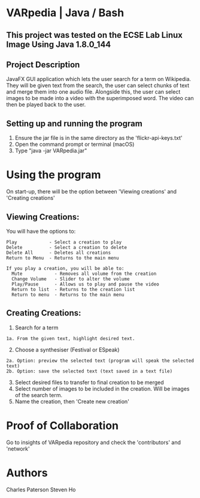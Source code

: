 # VARpedia | Java / Bash

## This project was tested on the ECSE Lab Linux Image Using Java 1.8.0_144

## Project Description
JavaFX GUI application which lets the user search for a term on Wikipedia. 
They will be given text from the search, the user can select chunks of text 
and merge them into one audio file. Alongside this, the user can select images 
to be made into a video with the superimposed word. The video can then be played 
back to the user.

## Setting up and running the program
1. Ensure the jar file is in the same directory as the 'flickr-api-keys.txt'
2. Open the command prompt or terminal (macOS)
3. Type "java -jar VARpedia.jar"

# Using the program
On start-up, there will be the option between 'Viewing creations' and 'Creating creations'
## Viewing Creations:
  You will have the options to:
  
    Play            - Select a creation to play
    Delete          - Select a creation to delete
    Delete All      - Deletes all creations
    Return to Menu  - Returns to the main menu
    
    If you play a creation, you will be able to:
      Mute            - Removes all volume from the creation
      Change Volume   - Slider to alter the volume
      Play/Pause      - Allows us to play and pause the video
      Return to list  - Returns to the creation list
      Return to menu  - Returns to the main menu
      
## Creating Creations:
  1. Search for a term
    
    1a. From the given text, highlight desired text.
  2. Choose a synthesiser (Festival or ESpeak)
    
    2a. Option: preview the selected text (program will speak the selected text)
    2b. Option: save the selected text (text saved in a text file)
  3. Select desired files to transfer to final creation to be merged 
  4. Select number of images to be included in the creation. Will be images of the search term.
  5. Name the creation, then 'Create new creation'

# Proof of Collaboration
Go to insights of VARpedia repository and check the 'contributors' and 'network'

# Authors
Charles Paterson
Steven Ho
